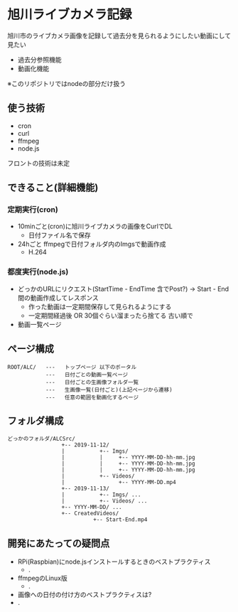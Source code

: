 # 旭川ライブカメラ記録
旭川市のライブカメラ画像を記録して過去分を見られるようにしたい動画にして見たい
- 過去分参照機能
- 動画化機能

※このリポジトリではnodeの部分だけ扱う
## 使う技術
- cron
- curl
- ffmpeg
- node.js

フロントの技術は未定
## できること(詳細機能)
### 定期実行(cron)
- 10minごと(cron)に旭川ライブカメラの画像をCurlでDL
  - 日付ファイル名で保存
- 24hごと ffmpegで日付フォルダ内のImgsで動画作成
  - H.264
### 都度実行(node.js)
- どっかのURLにリクエスト(StartTime - EndTime 含でPost?) → Start - End 間の動画作成してレスポンス 
  - 作った動画は一定期間保存して見られるようにする
  - 一定期間経過後 OR 30個ぐらい溜まったら捨てる 古い順で
- 動画一覧ページ
## ページ構成
```
ROOT/ALC/   ---   トップページ 以下のポータル
            ---   日付ごとの動画一覧ページ
            ---   日付ごとの生画像フォルダ一覧
            ---   生画像一覧(日付ごと)(上記ページから遷移)
            ---   任意の範囲を動画化するページ
```
## フォルダ構成
```
どっかのフォルダ/ALCSrc/
                 +-- 2019-11-12/
                 |           +-- Imgs/
                 |           |     +-- YYYY-MM-DD-hh-mm.jpg
                 |           |     +-- YYYY-MM-DD-hh-mm.jpg
                 |           |     +-- YYYY-MM-DD-hh-mm.jpg
                 |           +-- Videos/
                 |                 +-- YYYY-MM-DD.mp4
                 +-- 2019-11-13/
                 |           +-- Imgs/ ...
                 |           +-- Videos/ ...
                 +-- YYYY-MM-DD/ ...
                 +-- CreatedVideos/
                           +-- Start-End.mp4
```
## 開発にあたっての疑問点
- RPi(Raspbian)にnode.jsインストールするときのベストプラクティス
  - .
- ffmpegのLinux版
  - .
- 画像への日付の付け方のベストプラクティスは?
 - .